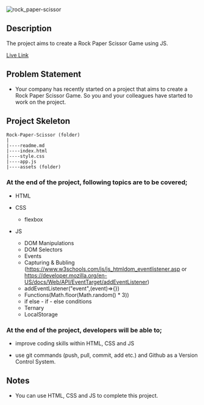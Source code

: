 
![rock_paper-scissor](https://github.com/murttkapln/Rock-Paper-Scissor/assets/98225860/cf3a9638-944e-479c-a54a-fa0b7cd3b7de)


## Description
The project aims to create a Rock Paper Scissor Game using JS.

[Live Link](https://murttkapln.github.io/Rock-Paper-Scissor/)


## Problem Statement

- Your company has recently started on a project that aims to create a  Rock Paper Scissor Game. So you and your colleagues have started to work on the project.

## Project Skeleton 

```
Rock-Paper-Scissor (folder)
|
|----readme.md                        
|----index.html  
|----style.css
|----app.js
|----assets (folder)

``` 


### At the end of the project, following topics are to be covered;

- HTML 
- CSS
  - flexbox

- JS
  - DOM Manipulations
  - DOM Selectors
  - Events
  - Capturing & Bubling (https://www.w3schools.com/js/js_htmldom_eventlistener.asp or https://developer.mozilla.org/en-US/docs/Web/API/EventTarget/addEventListener)
  - addEventListener("event",(event)=>{})
  - Functions(Math.floor(Math.random() * 3))
  - if else - if - else conditions
  - Ternary
  - LocalStorage


### At the end of the project, developers will be able to;

- improve coding skills within HTML, CSS and JS 

- use git commands (push, pull, commit, add etc.) and Github as a Version Control System.


## Notes

- You can use HTML, CSS and JS to complete this project.
